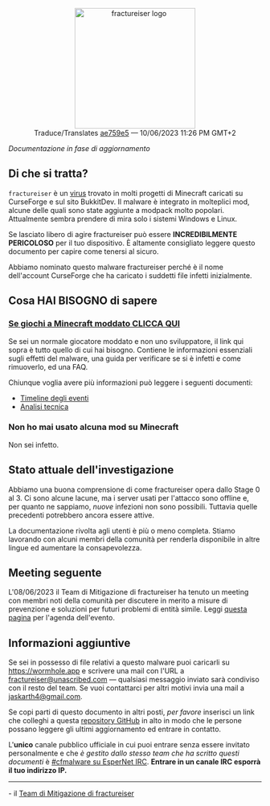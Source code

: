 <p align="center">
    <img src="../../docs/media/logo.svg" alt="fractureiser logo" height="240"><br>
    Traduce/Translates <a href="https://github.com/fractureiser-investigation/fractureiser/tree/ae759e509f1f06d040705034e370146b51f7881d">ae759e5</a>
    — 10/06/2023 11:26 PM GMT+2
</p>

*Documentazione in fase di aggiornamento*

## Di che si tratta?
`fractureiser` è un [virus](https://en.wikipedia.org/wiki/Computer_virus) trovato in molti progetti di Minecraft caricati su CurseForge e sul sito BukkitDev. Il malware è integrato in molteplici mod, alcune delle quali sono state aggiunte a modpack molto popolari. Attualmente sembra prendere di mira solo i sistemi Windows e Linux. 

Se lasciato libero di agire fractureiser può essere **INCREDIBILMENTE PERICOLOSO** per il tuo dispositivo. È altamente consigliato leggere questo documento per capire come tenersi al sicuro.

Abbiamo nominato questo malware fractureiser perché è il nome dell'account CurseForge che ha caricato i suddetti file infetti inizialmente.

## Cosa HAI BISOGNO di sapere

### [Se giochi a Minecraft moddato CLICCA QUI](docs/users.md)

Se sei un normale giocatore moddato e non uno sviluppatore, il link qui sopra è tutto quello di cui hai bisogno. Contiene le informazioni essenziali sugli effetti del malware, una guida per verificare se si è infetti e come rimuoverlo, ed una FAQ.

Chiunque voglia avere più informazioni può leggere i seguenti documenti:
* [Timeline degli eventi](docs/timeline.md)
* [Analisi tecnica](docs/tech.md)

### Non ho mai usato alcuna mod su Minecraft

Non sei infetto.

## Stato attuale dell'investigazione
Abbiamo una buona comprensione di come fractureiser opera dallo Stage 0 al 3. Ci sono alcune lacune, ma i server usati per l'attacco sono offline e, per quanto ne sappiamo, *nuove* infezioni non sono possibili. Tuttavia quelle precedenti potrebbero ancora essere attive.

La documentazione rivolta agli utenti è più o meno completa. Stiamo lavorando con alcuni membri della comunità per renderla disponibile in altre lingue ed aumentare la consapevolezza.

## Meeting seguente
L'08/06/2023 il Team di Mitigazione di fractureiser ha tenuto un meeting con membri noti della comunità per discutere in merito a misure di prevenzione e soluzioni per futuri problemi di entità simile.
Leggi [questa pagina](docs/2023-06-08-meeting.md) per l'agenda dell'evento. 

## Informazioni aggiuntive

Se sei in possesso di file relativi a questo malware puoi caricarli su https://wormhole.app e scrivere una mail con l'URL a fractureiser@unascribed.com — qualsiasi messaggio inviato sarà condiviso con il resto del team. Se vuoi contattarci per altri motivi invia una mail a jaskarth4@gmail.com.

Se copi parti di questo documento in altri posti, *per favore* inserisci un link che colleghi a questa [repository GitHub](https://github.com/fractureiser-investigation/fractureiser) in alto in modo che le persone possano leggere gli ultimi aggiornamento ed entrare in contatto.

L'**unico** canale pubblico ufficiale in cui puoi entrare senza essere invitato personalmente e che *è gestito dallo stesso team che ha scritto questi documenti* è [#cfmalware su EsperNet IRC](https://webchat.esper.net/?channels=cfmalware). **Entrare in un canale IRC esporrà il tuo indirizzo IP.**

---

\- il [Team di Mitigazione di fractureiser](docs/credits.md)
